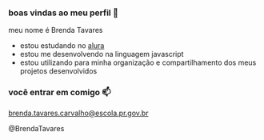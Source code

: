 ### boas vindas ao meu perfil 💙

meu nome é Brenda Tavares 

- estou estudando no [alura](https://www.alura.com.br)
- estou me desenvolvendo na linguagem javascript
- estou utilizando para minha organização e compartilhamento dos meus projetos desenvolvidos

### você entrar em comigo 📫

 brenda.tavares.carvalho@escola.pr.gov.br
 
@BrendaTavares
